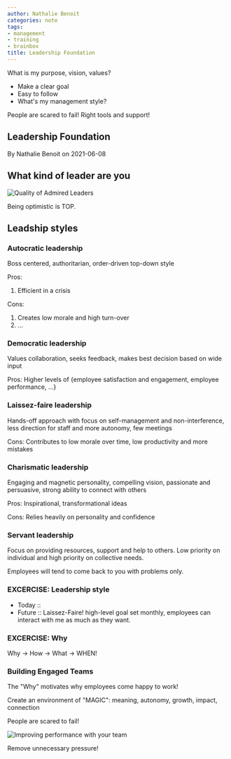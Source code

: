 ```yaml
---
author: Nathalie Benoit
categories: note
tags:
- management
- training
- brainbox
title: Leadership Foundation
---
```



What is my purpose, vision, values?

+ Make a clear goal
+ Easy to follow
+ What's my management style?

People are scared to fail! Right tools and support!

## Leadership Foundation
By Nathalie Benoit on 2021-06-08

## What kind of leader are you
![Quality of Admired Leaders](../attachments/2021-06-08-10-11-11.png)

Being optimistic is TOP.

## Leadship styles
### Autocratic leadership
Boss centered, authoritarian, order-driven top-down style

Pros:
1. Efficient in a crisis

Cons:
1. Creates low morale and high turn-over
2. ...

### Democratic leadership
Values collaboration, seeks feedback, makes best decision based on wide input

Pros: Higher levels of {employee satisfaction and engagement, employee performance, ...}

### Laissez-faire leadership
Hands-off approach with focus on self-management and non-interference, less direction for staff and more autonomy, few meetings

Cons: Contributes to low morale over time, low productivity and more mistakes

### Charismatic leadership
Engaging and magnetic personality, compelling vision, passionate and persuasive, strong ability to connect with others

Pros: Inspirational, transformational ideas

Cons: Relies heavily on personality and confidence

### Servant leadership
Focus on providing resources, support and help to others. Low priority on individual and high priority on collective needs.

Employees will tend to come back to you with problems only.


### EXCERCISE: Leadership style
+ Today ::
+ Future :: Laissez-Faire! high-level goal set monthly, employees can interact with me as much as they want.

### EXCERCISE: Why
Why -> How -> What -> WHEN!

### Building Engaged Teams
The "Why" motivates why employees come happy to work!

Create an environment of "MAGIC": meaning, autonomy, growth, impact, connection

People are scared to fail!

![Improving performance with your team](../attachments/2021-06-08-10-36-40.png)

 Remove unnecessary pressure!